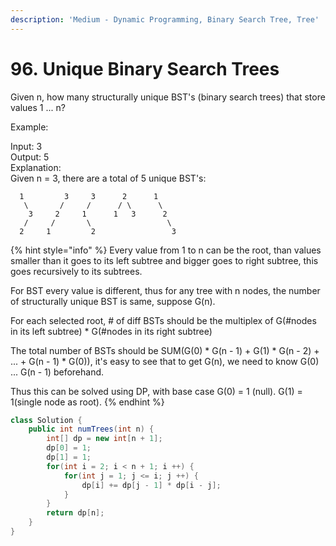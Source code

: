 ```yaml
---
description: 'Medium - Dynamic Programming, Binary Search Tree, Tree'
---
```


# 96. Unique Binary Search Trees

Given n, how many structurally unique BST's \(binary search trees\) that store values 1 ... n?

Example:

Input: 3  
 Output: 5  
 Explanation:  
 Given n = 3, there are a total of 5 unique BST's:

      1         3     3      2      1  
       \       /     /      / \      \  
        3     2     1      1   3      2  
       /     /       \                 \  
      2     1         2                 3

{% hint style="info" %}
Every value from 1 to n can be the root, than values smaller than it goes to its left subtree and bigger goes to right subtree, this goes recursively to its subtrees.

For BST every value is different, thus for any tree with n nodes, the number of structurally unique BST is same, suppose G\(n\).

For each selected root, \# of diff BSTs should be the multiplex of G\(\#nodes in its left subtree\) \* G\(\#nodes in its right subtree\)

The total number of BSTs should be SUM\(G\(0\) \* G\(n - 1\) + G\(1\) \* G\(n - 2\) + ... + G\(n - 1\) \* G\(0\)\), it's easy to see that to get G\(n\), we need to know G\(0\) ... G\(n - 1\) beforehand.

Thus this can be solved using DP, with base case G\(0\) = 1 \(null\). G\(1\) = 1\(single node as root\).
{% endhint %}

```java
class Solution {
    public int numTrees(int n) {
        int[] dp = new int[n + 1];
        dp[0] = 1;
        dp[1] = 1;
        for(int i = 2; i < n + 1; i ++) {
            for(int j = 1; j <= i; j ++) {
                dp[i] += dp[j - 1] * dp[i - j];
            }
        }
        return dp[n];
    }
}

```

